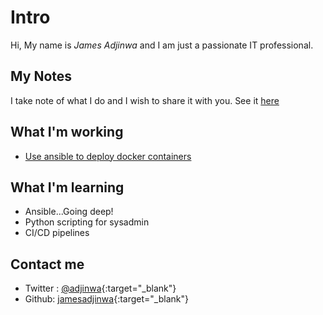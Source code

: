 # Intro

Hi,
My name is *James Adjinwa* and I am just a passionate IT professional.

## My Notes

I take note of what I do and I wish to share it with you. See it [here](notes/index)

## What I'm working

- [Use ansible to deploy docker containers](projects/ansible2docker)

## What I'm learning

- Ansible...Going deep!
- Python scripting for sysadmin
- CI/CD pipelines

## Contact me

- Twitter : [@adjinwa](https://twitter.com/adjinwa){:target="_blank"}
- Github: [jamesadjinwa](https://github.com/jamesadjinwa){:target="_blank"}
